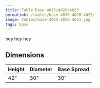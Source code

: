 ```yaml
---
title: Table Base 4015/4020/4023
permalink: /tables/base-4015-4020-4023/
image: tables/base-4015-4020-4023.jpg
tags: base
---
```


hey hey hey


## Dimensions

Height | Diameter | Base Spread
-------|----------|------------
42"    | 30"      | 30"